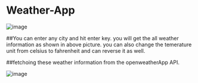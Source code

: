 # Weather-App
![image](https://user-images.githubusercontent.com/77467816/236966181-d9f5d339-1471-4dc0-b3c6-d49995532230.png)

##You can enter any city and hit enter key. you will get the all weather information as shown in above picture. you can also change the temerature unit from celsius to fahrenheit and can reverse it as well. 

##fetchoing these weather information from the openweatherApp API. 

![image](https://user-images.githubusercontent.com/77467816/236966720-98b17aa7-3da1-4843-9efe-77775cb47ac3.png)
